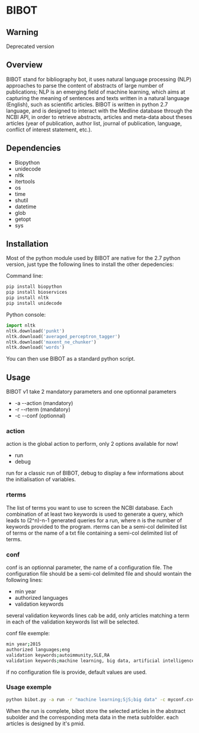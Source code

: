 # BIBOT

## Warning
Deprecated version

## Overview

BIBOT stand for bibliography bot, it uses natural language processing (NLP) approaches to parse the content of abstracts of large number of publications; NLP is an emerging field of machine learning, which aims at capturing the meaning of sentences and texts written in a natural language (English), such as scientific articles. BIBOT is written in python 2.7 language, and is designed to interact with the Medline database through the NCBI API, in order to retrieve abstracts, articles and meta-data about theses articles (year of publication, author list, journal of publication, language, conflict of interest statement, etc.).

## Dependencies
* Biopython
* unidecode
* nltk
* itertools
* os
* time
* shutil
* datetime
* glob
* getopt
* sys

## Installation
Most of the python module used by BIBOT are native for the 2.7 python version, just type the following lines to install the other depedencies:

Command line:
```Bash
pip install biopython
pip install bioservices
pip install nltk
pip install unidecode
```
Python console:
```python
import nltk
nltk.download('punkt')
nltk.download('averaged_perceptron_tagger')
nltk.download('maxent_ne_chunker')
nltk.download('words')
```

You can then use BIBOT as a standard python script.

## Usage

BIBOT v1 take 2 mandatory parameters and one optionnal parameters

* -a --action (mandatory)
* -r --rterm (mandatory)
* -c --conf (optionnal)

### action

action is the global action to perform, only 2 options available for now!
* run
* debug

run for a classic run of BIBOT, debug to display a few informations about the initialisation of variables.

### rterms
The list of terms you want to use to screen the NCBI database. Each combination of at least two keywords is used to generate a query, which leads to (2^n)-n-1 generated queries for a run, where n is the number of keywords provided to the program. rterms can be a semi-col delimited list of terms or the name of a txt file containing a semi-col delimited list of terms.

### conf
conf is an optionnal parameter, the name of a configuration file. The configuration file should be a semi-col delimited file and should wontain the following lines:

* min year
* authorized languages
* validation keywords

several validation keywords lines cab be add, only articles matching a term in each of the validation keywords list will be selected.

conf file exemple:
```Bash
min year;2015
authorized languages;eng
validation keywords;autoimmunity,SLE,RA
validation keywords;machine learning, big data, artificial intelligence
```

if no configuration file is provide, default values are used.

### Usage exemple

```Bash
python bibot.py -a run -r "machine learning;SjS;big data" -c myconf.csv
```

When the run is complete, bibot store the selected articles in the abstract subolder and the corresponding meta data in the meta subfolder. each articles is designed by it's pmid.
